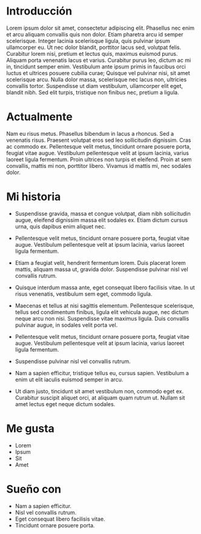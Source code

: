 
# Introducción

Lorem ipsum dolor sit amet, consectetur adipiscing elit. Phasellus nec enim et arcu aliquam convallis quis non dolor. Etiam pharetra arcu id semper scelerisque. Integer lacinia scelerisque ligula, quis pulvinar ipsum ullamcorper eu. Ut nec dolor blandit, porttitor lacus sed, volutpat felis. Curabitur lorem nisi, pretium et lectus quis, maximus euismod purus. Aliquam porta venenatis lacus et varius. Curabitur purus leo, dictum ac mi in, tincidunt semper enim. Vestibulum ante ipsum primis in faucibus orci luctus et ultrices posuere cubilia curae; Quisque vel pulvinar nisi, sit amet scelerisque arcu. Nulla dolor massa, scelerisque nec lacus non, ultricies convallis tortor. Suspendisse ut diam vestibulum, ullamcorper elit eget, blandit nibh. Sed elit turpis, tristique non finibus nec, pretium a ligula.

# Actualmente

Nam eu risus metus. Phasellus bibendum in lacus a rhoncus. Sed a venenatis risus. Praesent volutpat eros sed leo sollicitudin dignissim. Cras ac commodo ex. Pellentesque velit metus, tincidunt ornare posuere porta, feugiat vitae augue. Vestibulum pellentesque velit at ipsum lacinia, varius laoreet ligula fermentum. Proin ultrices non turpis et eleifend. Proin at sem convallis, mattis mi non, porttitor libero. Vivamus id mattis mi, nec sodales dolor.

# Mi historia

- Suspendisse gravida, massa et congue volutpat, diam nibh sollicitudin augue, eleifend dignissim massa elit sodales ex. Etiam dictum cursus urna, quis dapibus enim aliquet nec.

- Pellentesque velit metus, tincidunt ornare posuere porta, feugiat vitae augue. Vestibulum pellentesque velit at ipsum lacinia, varius laoreet ligula fermentum.

- Etiam a feugiat velit, hendrerit fermentum lorem. Duis placerat lorem mattis, aliquam massa ut, gravida dolor. Suspendisse pulvinar nisl vel convallis rutrum.

- Quisque interdum massa ante, eget consequat libero facilisis vitae. In ut risus venenatis, vestibulum sem eget, commodo ligula.

- Maecenas et tellus at nisi sagittis elementum. Pellentesque scelerisque, tellus sed condimentum finibus, ligula elit vehicula augue, nec dictum neque arcu non nisi. Suspendisse vitae maximus ligula. Duis convallis pulvinar augue, in sodales velit porta vel.

- Pellentesque velit metus, tincidunt ornare posuere porta, feugiat vitae augue. Vestibulum pellentesque velit at ipsum lacinia, varius laoreet ligula fermentum.

- Suspendisse pulvinar nisl vel convallis rutrum.

- Nam a sapien efficitur, tristique tellus eu, cursus sapien. Vestibulum a enim ut elit iaculis euismod semper in arcu.

- Ut diam justo, tincidunt sit amet vestibulum non, commodo eget ex. Curabitur suscipit aliquet orci, at aliquam quam rutrum ut. Nullam sit amet lectus eget neque dictum sodales.

# Me gusta

- Lorem
- Ipsum
- Sit
- Amet

# Sueño con

- Nam a sapien efficitur.
- Nisl vel convallis rutrum.
- Eget consequat libero facilisis vitae.
- Tincidunt ornare posuere porta.